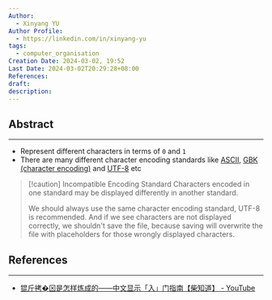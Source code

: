 ```yaml
---
Author:
  - Xinyang YU
Author Profile:
  - https://linkedin.com/in/xinyang-yu
tags:
  - computer_organisation
Creation Date: 2024-03-02, 19:52
Last Date: 2024-03-02T20:29:28+08:00
References: 
draft: 
description: 
---
```

## Abstract
---
- Represent different characters in terms of `0` and `1`
- There are many different character encoding standards like [ASCII](https://en.wikipedia.org/wiki/ASCII), [GBK (character encoding)](https://en.wikipedia.org/wiki/GBK_(character_encoding)#:~:text=GBK%20is%20an%20extension%20of,%3A1993%2C%20or%20Unicode%201.1.) and [UTF-8](https://en.wikipedia.org/wiki/UTF-8) etc

>[!caution] Incompatible Encoding Standard
> Characters encoded in one standard may be displayed differently in another standard.
> 
> We should always use the same character encoding standard, UTF-8 is recommended. And if we see characters are not displayed correctly, we shouldn't save the file, because saving will overwrite the file with placeholders for those wrongly displayed characters.

## References 
---
- [锟斤拷�⊠是怎样炼成的——中文显示「⼊」门指南【柴知道】 - YouTube](https://youtu.be/zSstXi-j7Qc?si=Xx_PqdiLIvZuHQMH)